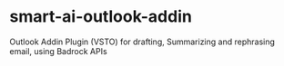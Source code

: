 # smart-ai-outlook-addin
Outlook Addin Plugin (VSTO) for drafting, Summarizing and rephrasing email, using Badrock APIs

